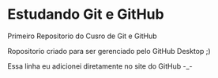 # Estudando Git e GitHub
 Primeiro Repositorio do Cusro de Git e GitHub

 Ropositorio criado para ser gerenciado pelo GitHub Desktop ;)
 
 Essa linha eu adicionei diretamente no site do GitHub  -_-




